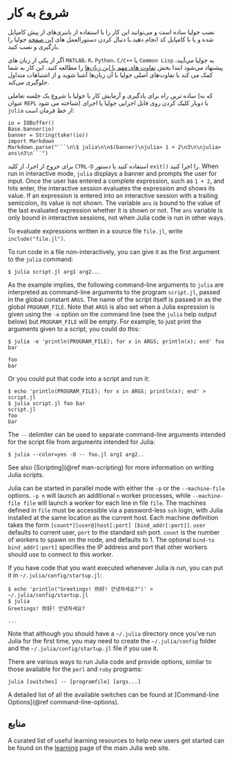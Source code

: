# شروع به کار

نصب جولیا ساده است و می‌توانید این کار را با استفاده از باینری‌های از پیش کامپایل شده و یا با کامپایل کد انجام دهید.با دنبال کردن دستورالعمل های [این صفحه](https://julialang.org/downloads/) جولیا را بارگیری و نصب کنید.

اگر از یکی از زبان های `MATLAB`، `R`، `Python`، `C/C++` یا `Common Lisp` ‌به جولیا می‌آیید، پیشنهاد می‌شود ابتدا بخش
[تفاوت های مهم با این زبان‌ها](https://julia-docs.readthedocs.io/fa/latest/manual/noteworthy-differences.html) را مطالعه کنید. این کار به شما کمک می کند با تفاوت‌های اصلی جولیا با آن زبان‌ها آشنا شوید و از اشتباهات متداول جلوگیری می‌کند.

ساده ترین راه برای یادگیری و آزمایش کار با جولیا با شروع یک جلسه تعاملی (که به عنوان ‍‍`REPL` شناخته می شود) با دوبار کلیک کردن روی فایل اجرایی جولیا یا اجرای `julia` از خط فرمان است:

```@eval
io = IOBuffer()
Base.banner(io)
banner = String(take!(io))
import Markdown
Markdown.parse("```\n\$ julia\n\n$(banner)\njulia> 1 + 2\n3\n\njulia> ans\n3\n```")
```

برای خروج از اجرا، از کلید `CTRL-D` استفاده کنید یا دستور `exit()` را اجرا کنید.
When run in interactive mode, `julia` displays a banner and prompts the user for input.
Once the user has entered a complete expression, such as `1 + 2`, and hits enter, the interactive
session evaluates the expression and shows its value. If an expression is entered into an interactive
session with a trailing semicolon, its value is not shown. The variable `ans` is bound to the
value of the last evaluated expression whether it is shown or not. The `ans` variable is only
bound in interactive sessions, not when Julia code is run in other ways.

To evaluate expressions written in a source file `file.jl`, write `include("file.jl")`.

To run code in a file non-interactively, you can give it as the first argument to the `julia`
command:

```
$ julia script.jl arg1 arg2...
```

As the example implies, the following command-line arguments to `julia` are interpreted as
command-line arguments to the program `script.jl`, passed in the global constant `ARGS`. The
name of the script itself is passed in as the global `PROGRAM_FILE`. Note that `ARGS` is
also set when a Julia expression is given using the `-e` option on the command line (see the
`julia` help output below) but `PROGRAM_FILE` will be empty. For example, to just print the
arguments given to a script, you could do this:

```
$ julia -e 'println(PROGRAM_FILE); for x in ARGS; println(x); end' foo bar

foo
bar
```

Or you could put that code into a script and run it:



```
$ echo 'println(PROGRAM_FILE); for x in ARGS; println(x); end' > script.jl
$ julia script.jl foo bar
script.jl
foo
bar
```


The `--` delimiter can be used to separate command-line arguments intended for the script file from arguments intended for Julia:



```
$ julia --color=yes -O -- foo.jl arg1 arg2..
```


See also [Scripting](@ref man-scripting) for more information on writing Julia scripts.

Julia can be started in parallel mode with either the `-p` or the `--machine-file` options. `-p n`
will launch an additional `n` worker processes, while `--machine-file file` will launch a worker
for each line in file `file`. The machines defined in `file` must be accessible via a password-less
`ssh` login, with Julia installed at the same location as the current host. Each machine definition
takes the form `[count*][user@]host[:port] [bind_addr[:port]]`. `user` defaults to current user,
`port` to the standard ssh port. `count` is the number of workers to spawn on the node, and defaults
to 1. The optional `bind-to bind_addr[:port]` specifies the IP address and port that other workers
should use to connect to this worker.

If you have code that you want executed whenever Julia is run, you can put it in
`~/.julia/config/startup.jl`:



```
$ echo 'println("Greetings! 你好! 안녕하세요?")' > ~/.julia/config/startup.jl
$ julia
Greetings! 你好! 안녕하세요?

...
```


Note that although you should have a `~/.julia` directory once you've run Julia for the
first time, you may need to create the `~/.julia/config` folder and the
`~/.julia/config/startup.jl` file if you use it.

There are various ways to run Julia code and provide options, similar to those available for the
`perl` and `ruby` programs:



```
julia [switches] -- [programfile] [args...]
```


A detailed list of all the available switches can be found at [Command-line Options](@ref
command-line-options).

## منابع

A curated list of useful learning resources to help new users get started can be found on the [learning](https://julialang.org/learning/) page of the main Julia web site.